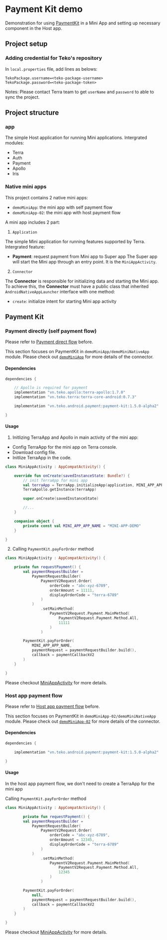 # Payment Kit demo

Demonstration for using [PaymentKit](https://terra.dev.teko.vn/developer/docs/payment/v3/paymentKit/overview) in a Mini App and setting up necessary component in the Host app.

## Project setup

### Adding credential for Teko's repository

In `local.properties` file, add lines as belows:

```
TekoPackage.username=<teko-package-username>
TekoPackage.password=<teko-package-token>
```

Notes: Please contact Terra team to get `userName` and `password` to able to sync the project.

## Project structure

### app

The simple Host application for running Mini applications.
Intergrated modules:

- Terra
- Auth
- Payment
- Apollo
- Iris

### Native mini apps

This project contains 2 native mini apps:

- `demoMiniApp`: the mini app with self payment flow
- `demoMiniApp-02`: the mini app with host payment flow

A mini app includes 2 part:

1. `Application`

The simple Mini application for running features supported by Terra.
Intergrated feature:

- **Payment**: request payment from Mini app to Super app
  The Super app will start the Mini app through an entry point. It is the `MiniAppActivity`.

2. `Connector`

The **Connector** is responsible for initializing data and starting the Mini app. To achieve this, the **Connector** must have a public class that inherited `AndroidNativeAppLauncher` interface with one method:

- `create`: initialize intent for starting Mini app activity

## Payment Kit

### Payment directly (self payment flow)

Please refer to [Payment direct flow](https://terra.dev.teko.vn/developer/docs/miniAppIntegration/v0/paymentFlow/directFlow) before.

This section focuses on PaymentKit in `demoMiniApp/demoMiniNativeApp` module. Please check out [`demoMiniApp`](./demoMiniApp) for more details of the connector.

#### Dependencies

```groovy
dependencies {

    // Apollo is required for payment
    implementation "vn.teko.apollo:terra-apollo:1.7.0"
    implementation "vn.teko.terra:terra-core-android:0.7.3"

    implementation "vn.teko.android.payment:payment-kit:1.5.0-alpha2"

}
```

#### Usage

1. Initlizing TerraApp and Apollo in main activity of the mini app:

- Config TerraApp for the mini app on Terra console.
- Download config file.
- Initlize TerraApp in the code.

```kotlin
class MiniAppActivity : AppCompatActivity() {

    override fun onCreate(savedInstanceState: Bundle?) {
        // init TerraApp for mini app
        val terraApp = TerraApp.initializeApp(application, MINI_APP_APP_NAME)
        TerraApollo.getInstance(terraApp)

        super.onCreate(savedInstanceState)

        //...
    }

    companion object {
        private const val MINI_APP_APP_NAME = "MINI-APP-DEMO"
    }

}
```

2. Calling `PaymentKit.payForOrder` method

```kotlin
class MiniAppActivity : AppCompatActivity() {

    private fun requestPayment() {
        val paymentRequestBuilder =
            PaymentRequestBuilder(
                PaymentV2Request.Order(
                    orderCode = "abc-xyz-6789",
                    orderAmount = 11111,
                    displayOrderCode = "terra-6789"
                )
            )
                .setMainMethod(
                    PaymentV2Request.Payment.MainMethod(
                        PaymentV2Request.Payment.Method.All,
                        11111
                    )
                )

        PaymentKit.payForOrder(
            MINI_APP_APP_NAME,
            paymentRequest = paymentRequestBuilder.build(),
            callback = paymentCallbackV2
        )
    }

}
```

Please checkout [MiniAppActivity](./demoMiniApp/demoMiniNativeApp/src/main/java/vn/teko/hestia/android/demomininativeapp/MiniAppActivity.kt) for more details.

### Host app payment flow

Please refer to [Host app payment flow](https://terra.dev.teko.vn/developer/docs/miniAppIntegration/v0/paymentFlow/hostAppFlow) before.

This section focuses on PaymentKit in `demoMiniApp-02/demoMiniNativeApp` module. Please check out [`demoMiniApp-02`](./demoMiniApp) for more details of the connector.

#### Dependencies

```groovy
dependencies {

    implementation "vn.teko.android.payment:payment-kit:1.5.0-alpha2"

}
```

#### Usage

In the host app payment flow, we don't need to create a TerraApp for the mini app

Calling `PaymentKit.payForOrder` method

```kotlin
class MiniAppActivity : AppCompatActivity() {

        private fun requestPayment() {
        val paymentRequestBuilder =
            PaymentRequestBuilder(
                PaymentV2Request.Order(
                    orderCode = "abc-xyz-6789",
                    orderAmount = 12345,
                    displayOrderCode = "terra-6789"
                )
            )
                .setMainMethod(
                    PaymentV2Request.Payment.MainMethod(
                        PaymentV2Request.Payment.Method.All,
                        12345
                    )
                )

        PaymentKit.payForOrder(
            null,
            paymentRequest = paymentRequestBuilder.build(),
            callback = paymentCallbackV2
        )
    }

}
```

Please checkout [MiniAppActivity](./demoMiniApp-02/demoMiniNativeApp/src/main/java/vn/teko/hestia/android/demomininativeapp02/MiniAppActivity.kt) for more details.
